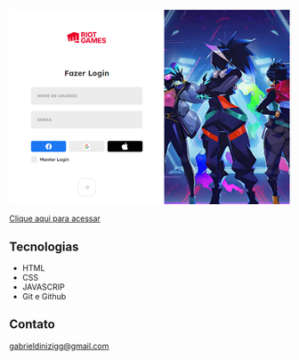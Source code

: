 ![preview](./.github/preview.png)

[Clique aqui para acessar](https://gabrieldiiniz.github.io/Tela-de-Login/)


## Tecnologias

- HTML
- CSS
- JAVASCRIP
- Git e Github

## Contato

gabrieldinizigg@gmail.com